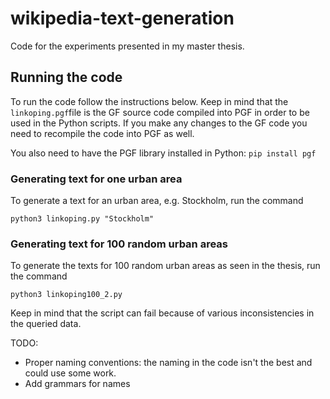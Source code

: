 # wikipedia-text-generation

Code for the experiments presented in my master thesis.

## Running the code

To run the code follow the instructions below. Keep in mind that the ```linkoping.pgf```file is the GF source code compiled into PGF in order to be used in the Python scripts. If you make any changes to the GF code you need to recompile the code into PGF as well. 

You also need to have the PGF library installed in Python: ```pip install pgf```

### Generating text for one urban area

To generate a text for an urban area, e.g. Stockholm, run the command

```python3 linkoping.py "Stockholm"```

### Generating text for 100 random urban areas

To generate the texts for 100 random urban areas as seen in the thesis, run the command

```python3 linkoping100_2.py```

Keep in mind that the script can fail because of various inconsistencies in the queried data. 


TODO: 
- Proper naming conventions: the naming in the code isn't the best and could use some work.
- Add grammars for names
